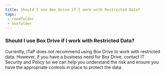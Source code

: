 ```yaml
---
title: Should I use Box Drive if I work with Restricted Data?
tags:
 - reedfolder
 - boxfolder
---
```


### Should I use Box Drive if I work with Restricted Data?

Currently, ITaP does not recommend using Box Drive to work with restricted data. However, if you have a business need for Box Drive, contact IT Security and Policy so we can help you understand the risk and ensure you have the appropriate controls in place to protect the data. 
